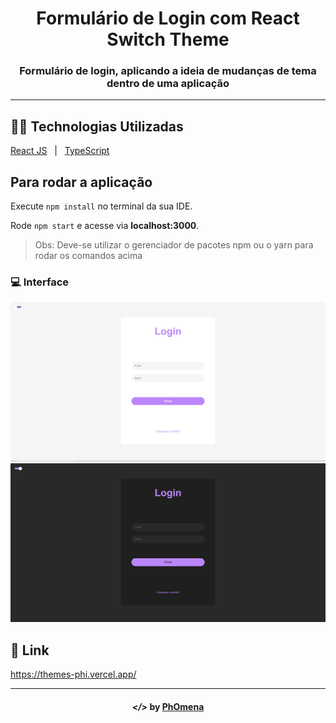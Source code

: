 <h1 align="center">Formulário de Login com React Switch Theme</h1>
<h3 align="center">Formulário de login, aplicando a ideia de mudanças de tema dentro de uma aplicação</h3>
  
---  

## 👨‍💻 Technologias Utilizadas

<p display="block" align="left">
  <a href="https://reactjs.org/">React JS</a>&nbsp;&nbsp;&nbsp;|&nbsp;&nbsp;
  <a href="https://www.typescriptlang.org/docs/">TypeScript</a>
</p>

## Para rodar a aplicação

Execute ```npm install``` no terminal da sua IDE.

Rode ```npm start``` e acesse via **localhost:3000**.

> Obs: Deve-se utilizar o gerenciador de pacotes npm ou o yarn para rodar os comandos acima

### 💻 Interface
<p align="center">
<img width="600" src="./assets/light.png" alt="Desktop1">
<img width="600" src="./assets/dark.png" alt="Desktop1">  
</p>

## 🔗 Link
https://themes-phi.vercel.app/

---

<h4 align="center"> <em>&lt;/&gt;</em> by <a href="https://github.com/PhOmena" target="_blank">PhOmena</a> </h4>








